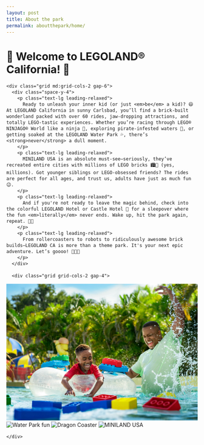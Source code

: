 ```yaml
---
layout: post
title: About the park 
permalink: aboutthepark/home/
---
```


<!DOCTYPE html>
<html lang="en">
<head>
  <meta charset="UTF-8" />
  <meta name="viewport" content="width=device-width, initial-scale=1.0" />
  <title>LEGOLAND California</title>
  <script src="https://cdn.tailwindcss.com"></script>
  <style>
    .animated-title {
      animation: bounce 2s infinite;
    }

    @keyframes bounce {
      0%, 100% {
        transform: translateY(0);
      }
      50% {
        transform: translateY(-10px);
      }
    }
  </style>
</head>
<body class="bg-yellow-50 font-sans text-gray-800">
  <div class="max-w-5xl mx-auto p-6">
    <h1 class="text-4xl md:text-6xl font-bold text-center text-yellow-400 animated-title mb-6">
    🎢 Welcome to LEGOLAND® California! 🎉
    </h1>
    
    <div class="grid md:grid-cols-2 gap-6">
      <div class="space-y-4">
        <p class="text-lg leading-relaxed">
          Ready to unleash your inner kid (or just <em>be</em> a kid)? 😄 At LEGOLAND California in sunny Carlsbad, you’ll find a brick-built wonderland packed with over 60 rides, jaw-dropping attractions, and totally LEGO-tastic experiences. Whether you’re racing through LEGO® NINJAGO® World like a ninja 🥷, exploring pirate-infested waters 🚤, or getting soaked at the LEGOLAND Water Park 💦, there’s <strong>never</strong> a dull moment.
        </p>
        <p class="text-lg leading-relaxed">
          MINILAND USA is an absolute must-see—seriously, they’ve recreated entire cities with millions of LEGO bricks 🏙️🧱 (yes, millions). Got younger siblings or LEGO-obsessed friends? The rides are perfect for all ages, and trust us, adults have just as much fun 😉.
        </p>
        <p class="text-lg leading-relaxed">
          And if you're not ready to leave the magic behind, check into the colorful LEGOLAND Hotel or Castle Hotel 🏰 for a sleepover where the fun <em>literally</em> never ends. Wake up, hit the park again, repeat. 🎠✨
        </p>
        <p class="text-lg leading-relaxed">
          From rollercoasters to robots to ridiculously awesome brick builds—LEGOLAND CA is more than a theme park. It's your next epic adventure. Let’s goooo! 🚀🧃🎈
        </p>
      </div>

      <div class="grid grid-cols-2 gap-4">
  <img src="images/park.webp" alt="LEGOLAND fun" class="rounded-2xl shadow-lg object-cover">
  <img src="images/legoland....jpg" alt="Water Park fun" class="rounded-2xl shadow-lg object-cover">
  <img src="images/dragon-coaster.jpg" alt="Dragon Coaster" class="rounded-2xl shadow-lg object-cover">
  <img src="images/miniland-usa.jpg" alt="MINILAND USA" class="rounded-2xl shadow-lg object-cover">
</div>

    </div>
  </div>
</body>
</html>
